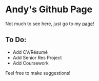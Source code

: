 # Andy's Github Page

Not much to see here, just go to my [page](https://agcdragon.github.io)!

## To Do:
* Add CV/Résumé
* Add Senior Res Project
* Add Coursework

Feel free to make suggestions!

